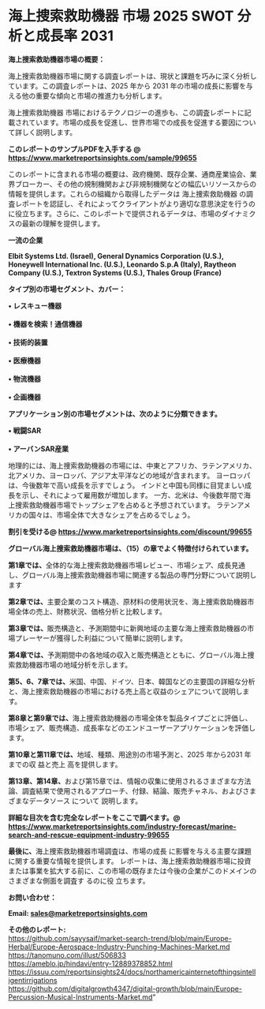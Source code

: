 # 海上捜索救助機器 市場 2025 SWOT 分析と成長率 2031

<strong><b>海上捜索救助機器市場の概要：</b></strong>

海上捜索救助機器市場に関する調査レポートは、現状と課題を巧みに深く分析しています。この調査レポートは、2025 年から 2031 年の市場の成長に影響を与える他の重要な傾向と市場の推進力も分析します。

海上捜索救助機器 市場におけるテクノロジーの進歩も、この調査レポートに記載されています。市場の成長を促進し、世界市場での成長を促進する要因について詳しく説明します。

<strong>このレポートのサンプルPDFを入手する @ <a href=https://www.marketreportsinsights.com/sample/99655>https://www.marketreportsinsights.com/sample/99655</a></strong>

このレポートに含まれる市場の概要は、政府機関、既存企業、通商産業協会、業界ブローカー、その他の規制機関および非規制機関などの幅広いリソースからの情報を提供します。これらの組織から取得したデータは 海上捜索救助機器 の調査レポートを認証し、それによってクライアントがより適切な意思決定を行うのに役立ちます。さらに、このレポートで提供されるデータは、市場のダイナミクスの最新の理解を提供します。

<strong>一流の企業</strong>

<strong><b>Elbit Systems Ltd. (Israel), General Dynamics Corporation (U.S.), Honeywell International Inc. (U.S.), Leonardo S.p.A (Italy), Raytheon Company (U.S.), Textron Systems (U.S.), Thales Group (France)</b></strong>

<strong><b>タイプ別の市場セグメント、カバー：</b></strong>

<strong>• レスキュー機器<br><br>• 機器を検索！通信機器<br><br>• 技術的装置<br><br>• 医療機器<br><br>• 物流機器<br><br>• 企画機器</strong>

<strong><b>アプリケーション別の市場セグメントは、次のように分類できます。</b></strong>

<strong>• 戦闘SAR<br><br>• アーバンSAR産業</strong>

 地理的には、海上捜索救助機器の市場には、中東とアフリカ、ラテンアメリカ、北アメリカ、ヨーロッパ、アジア太平洋などの地域が含まれます。 ヨーロッパは、今後数年で高い成長を示すでしょう。 インドと中国も同様に目覚ましい成長を示し、それによって雇用数が増加します。 一方、北米は、今後数年間で海上捜索救助機器市場でトップシェアを占めると予想されています。 ラテンアメリカの国々は、市場全体で大きなシェアを占めるでしょう。

<strong>割引を受ける@ <a href=https://www.marketreportsinsights.com/discount/99655>https://www.marketreportsinsights.com/discount/99655</a></strong>

<strong><b>グローバル海上捜索救助機器市場は、（15）の章でよく特徴付けられています。</b></strong>

<strong><b>第</b></strong><strong><b>1章では、</b></strong>全体的な海上捜索救助機器市場レビュー、市場シェア、成長見通し、グローバル海上捜索救助機器市場に関連する製品の専門分野について説明します

<strong><b>第2章では、</b></strong>主要企業のコスト構造、原材料の使用状況を、海上捜索救助機器市場全体の売上、財務状況、価格分析と比較します。

<strong><b>第3章では、</b></strong>販売構造と、予測期間中に新興地域の主要な海上捜索救助機器の市場プレーヤーが獲得した利益について簡単に説明します。

<strong><b>第4章では、</b></strong>予測期間中の各地域の収入と販売構造とともに、グローバル海上捜索救助機器市場の地域分析を示します。

<strong><b>第5、6、7章では、</b></strong>米国、中国、ドイツ、日本、韓国などの主要国の詳細な分析と、海上捜索救助機器の市場における売上高と収益のシェアについて説明します。

<strong><b>第8章と第9章では、</b></strong>海上捜索救助機器の市場全体を製品タイプごとに評価し、市場シェア、販売構造、成長率などのエンドユーザーアプリケーションを評価します。

<strong><b>第10章と第11章では、</b></strong>地域、種類、用途別の市場予測と、2025 年から2031 年までの収 益と売上 高を提供します。

<strong><b>第13章、第14章、</b></strong>および第15章では、情報の収集に使用されるさまざまな方法論、調査結果で使用されるアプローチ、付録、結論、販売チャネル、およびさまざまなデータソース について 説明します。

<strong>詳細な目次を含む完全なレポートをここで調べます。@ <a href=https://www.marketreportsinsights.com/industry-forecast/marine-search-and-rescue-equipment-industry-99655>https://www.marketreportsinsights.com/industry-forecast/marine-search-and-rescue-equipment-industry-99655</a></strong>

<strong><b>最後に、</b></strong>海上捜索救助機器市場調査は、市場の成長 に影響を</a>与える主要な課題に関する重要な情報を提供します。 レポートは、海上捜索救助機器市場に投資または事業を拡大する前に、この市場の既存または今後の企業がこのドメインのさまざまな側面を調査す るのに役 立ちます。

<strong><b>お問い合わせ：</b></strong>

<strong>Email: </strong><a href=mailto:sales@marketreportsinsights.com><strong>sales@marketreportsinsights.com</strong></a>

<strong>その他のレポート:</strong>
<br>
<a href=https://github.com/sayysaif/market-search-trend/blob/main/Europe-Herbal/Europe-Aerospace-Industry-Punching-Machines-Market.md>https://github.com/sayysaif/market-search-trend/blob/main/Europe-Herbal/Europe-Aerospace-Industry-Punching-Machines-Market.md</a>
<br>
<a href=https://tanomuno.com/illust/506833>https://tanomuno.com/illust/506833</a>
<br>
<a href=https://ameblo.jp/hindavi/entry-12889378852.html>https://ameblo.jp/hindavi/entry-12889378852.html</a>
<br>
<a href=https://issuu.com/reportsinsights24/docs/northamericainternetofthingsintelligentirrigations>https://issuu.com/reportsinsights24/docs/northamericainternetofthingsintelligentirrigations</a>
<br>
<a href=https://github.com/digitalgrowth4347/digital-growth/blob/main/Europe-Percussion-Musical-Instruments-Market.md>https://github.com/digitalgrowth4347/digital-growth/blob/main/Europe-Percussion-Musical-Instruments-Market.md</a>"
